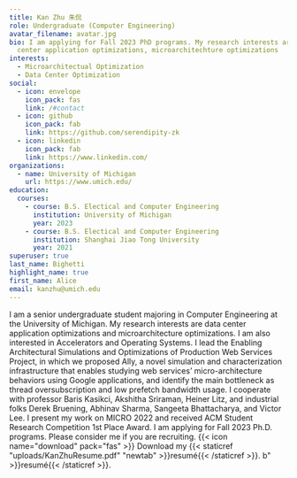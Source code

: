 ```yaml
---
title: Kan Zhu 朱侃
role: Undergraduate (Computer Engineering)
avatar_filename: avatar.jpg
bio: I am applying for Fall 2023 PhD programs. My research interests are data
  center application optimizations, microarchitechture optimizations
interests:
  - Microarchitectual Optimization
  - Data Center Optimization
social:
  - icon: envelope
    icon_pack: fas
    link: /#contact
  - icon: github
    icon_pack: fab
    link: https://github.com/serendipity-zk
  - icon: linkedin
    icon_pack: fab
    link: https://www.linkedin.com/
organizations:
  - name: University of Michigan
    url: https://www.umich.edu/
education:
  courses:
    - course: B.S. Electical and Computer Engineering
      institution: University of Michigan
      year: 2023
    - course: B.S. Electical and Computer Engineering
      institution: Shanghai Jiao Tong University
      year: 2021
superuser: true
last_name: Bighetti
highlight_name: true
first_name: Alice
email: kanzhu@umich.edu
---
```

I am a senior undergraduate student majoring in Computer Engineering at the University of Michigan.
My research interests are data center application optimizations and microarchitecture optimizations. I am also interested in Accelerators and Operating Systems.
I lead the Enabling Architectural Simulations and Optimizations of Production Web Services Project, in which we proposed Ally, a novel simulation and characterization infrastructure that enables studying web services’ micro-architecture behaviors using Google applications, and identify the main bottleneck as thread oversubscription and low prefetch bandwidth usage.
I cooperate with professor Baris Kasikci, Akshitha Sriraman, Heiner Litz, and industrial folks Derek Bruening, Abhinav Sharma, Sangeeta Bhattacharya, and Victor Lee. 
I present my work on MICRO 2022 and received ACM Student Research Competition 1st Place Award.
I am applying for Fall 2023 Ph.D. programs. Please consider me if you are recruiting. 
{{< icon name="download" pack="fas" >}} Download my {{< staticref "uploads/KanZhuResume.pdf" "newtab" >}}resumé{{< /staticref >}}.
b" >}}resumé{{< /staticref >}}.